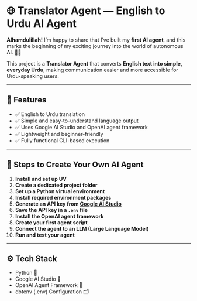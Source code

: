# 🌐 Translator Agent — English to Urdu AI Agent

**Alhamdulillah!** I’m happy to share that I’ve built my **first AI agent**, and this marks the beginning of my exciting journey into the world of autonomous AI. 🚀✨

This project is a **Translator Agent** that converts **English text into simple, everyday Urdu**, making communication easier and more accessible for Urdu-speaking users.

---

## 🧠 Features

- ✅ English to Urdu translation
- ✅ Simple and easy-to-understand language output
- ✅ Uses Google AI Studio and OpenAI agent framework
- ✅ Lightweight and beginner-friendly
- ✅ Fully functional CLI-based execution

---

## 🚀 Steps to Create Your Own AI Agent

1. **Install and set up UV**
2. **Create a dedicated project folder**
3. **Set up a Python virtual environment**
4. **Install required environment packages**
5. **Generate an API key from [Google AI Studio](https://makersuite.google.com/app)**
6. **Save the API key in a `.env` file**
7. **Install the OpenAI agent framework**
8. **Create your first agent script**
9. **Connect the agent to an LLM (Large Language Model)**
10. **Run and test your agent**

---

## ⚙️ Tech Stack

- Python 🐍
- Google AI Studio 🔐
- OpenAI Agent Framework 🤖
- dotenv (.env) Configuration 🗂️


